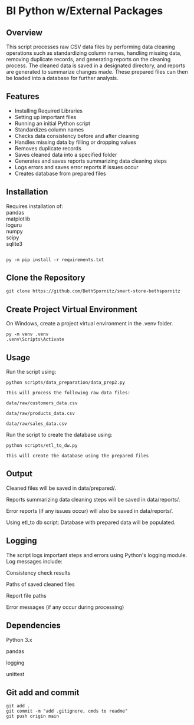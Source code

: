 # BI Python w/External Packages

## Overview

This script processes raw CSV data files by performing data cleaning operations such as standardizing column names, handling missing data, removing duplicate records, and generating reports on the cleaning process. The cleaned data is saved in a designated directory, and reports are generated to summarize changes made.  These prepared files can then be loaded into a database for further analysis.

## Features

- Installing Required Libraries
- Setting up important files
- Running an initial Python script
- Standardizes column names
- Checks data consistency before and after cleaning
- Handles missing data by filling or dropping values
- Removes duplicate records
- Saves cleaned data into a specified folder
- Generates and saves reports summarizing data cleaning steps
- Logs errors and saves error reports if issues occur
- Creates database from prepared files


## Installation

Requires installation of:  
pandas  
matplotlib  
loguru  
numpy  
scipy  
sqlite3  

```shell

py -m pip install -r requirements.txt

```

## Clone the Repository

```shell
git clone https://github.com/BethSpornitz/smart-store-bethspornitz
```

## Create Project Virtual Environment

On Windows, create a project virtual environment in the .venv folder.

```shell
py -m venv .venv
.venv\Scripts\Activate

```

## Usage

Run the script using:  
```shell
python scripts/data_preparation/data_prep2.py

This will process the following raw data files:

data/raw/customers_data.csv

data/raw/products_data.csv

data/raw/sales_data.csv
```

Run the script to create the database using: 
```shell
python scripts/etl_to_dw.py

This will create the database using the prepared files
```

## Output

Cleaned files will be saved in data/prepared/.

Reports summarizing data cleaning steps will be saved in data/reports/.

Error reports (if any issues occur) will also be saved in data/reports/.

Using etl_to db script:  Database with prepared data will be populated.

## Logging

The script logs important steps and errors using Python's logging module. Log messages include:

Consistency check results

Paths of saved cleaned files

Report file paths

Error messages (if any occur during processing)

## Dependencies

Python 3.x

pandas

logging

unittest


## Git add and commit

```shell
git add .
git commit -m "add .gitignore, cmds to readme"
git push origin main
```
